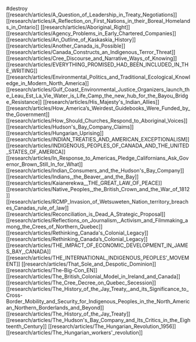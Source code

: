 #destroy
[[research/articles/A_Question_of_Leadership_in_Treaty_Negotiations]]
[[research/articles/A_Reflection_on_First_Nations_in_their_Boreal_Homelands_in_Ontario]]
[[research/articles/Aboriginal_Right]]
[[research/articles/Agency_Problems_in_Early_Chartered_Companies]]
[[research/articles/An_Outline_of_Kaskaskia_History]]
[[research/articles/Another_Canada_is_Possible]]
[[research/articles/Canada_Constructs_an_Indigenous_Terror_Threat]]
[[research/articles/Cree_Discourse_and_Narrative_Ways_of_Knowing]]
[[research/articles/EVERYTHING_PROMISED_HAD_BEEN_INCLUDED_IN_THE_WRITING]]
[[research/articles/Environmental_Politics_and_Traditional_Ecological_Knowledge_in_Modern_North_America]]
[[research/articles/Gulf_Coast_Environmental_Justice_Organizers_launch_the_Leau_Est_La_Vie_Water_is_Life_Camp_the_new_hub_for_the_Bayou_Bridge_Resistance]]
[[research/articles/His_Majesty's_Indian_Allies]]
[[research/articles/How_America’s_Weirdest_Guidebooks_Were_Funded_by_the_Government]]
[[research/articles/How_Should_Churches_Respond_to_Aboriginal_Voices]]
[[research/articles/Hudson's_Bay_Company_Claims]]
[[research/articles/Hungarian_Uprising]]
[[research/articles/INDIAN_TREATIES_AND_AMERICAN_EXCEPTIONALISM]]
[[research/articles/INDIGENOUS_PEOPLES_OF_CANADA_AND_THE_UNITED_STATES_OF_AMERICA]]
[[research/articles/In_Response_to_Americas_Pledge_Californians_Ask_Governor_Brown_Still_In_for_What]]
[[research/articles/Indian_Consumers_and_the_Hudson's_Bay_Company]]
[[research/articles/Indians,_the_Beaver,_and_the_Bay]]
[[research/articles/Kaianerekwa__THE_GREAT_LAW_OF_PEACE]]
[[research/articles/Native_Peoples,_the_British_Crown_and_the_War_of_1812]]
[[research/articles/RCMP_Invasion_of_Wetsuweten_Nation_territory_breaches_Canadas_rule_of_law]]
[[research/articles/Reconciliation_is_Dead_A_Strategic_Proposal]]
[[research/articles/Reflections_on_Journalism,_Activism_and_Filmmaking_among_the_Crees_of_Northern_Quebec]]
[[research/articles/Rethinking_Canada's_Colonial_Legacy]]
[[research/articles/Rethinking_Canada’s_Colonial_Legacy]]
[[research/articles/THE_IMPACT_OF_ECONOMIC_DEVELOPMENT_IN_JAMES_BAY,_CANADA]]
[[research/articles/THE_INTERNATIONAL_INDIGENOUS_PEOPLES’_MOVEMENT]]
[[research/articles/That_Sole_and_Despotic_Dominion]]
[[research/articles/The-Big-Con_EN]]
[[research/articles/The_British_Colonial_Model_in_Ireland_and_Canada]]
[[research/articles/The_Cree_Decree_on_Quebec_Secession]]
[[research/articles/The_History_of_the_Jay_Treaty,_and_its_Significance_to_Cross-Border_Mobility_and_Security_for_Indigenous_Peoples_in_the_North_American_Northern_Borderlands_and_Beyond]]
[[research/articles/The_History_of_the_Jay_Treaty]]
[[research/articles/The_Hudson's_Bay_Company_and_Its_Critics_in_the_Eighteenth_Century]]
[[research/articles/The_Hungarian_Revolution_1956]]
[[research/articles/The_Hungarian_workers'_revolution]]
